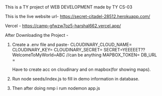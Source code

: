 This  is a TY project of WEB DEVELOPMENT made by TY CS-03  

This is the live website url- https://secret-citadel-28512.herokuapp.com/

Vercel - https://camp-gfwzw7oz5-harshal662.vercel.app/

After Downloading the Project -

1. Create a .env file and paste- 
    CLOUDINARY_CLOUD_NAME=
    CLOUDINARY_KEY=
    CLOUDINARY_SECRET=
    SECRET=YEEEEET??WelcomeToMyWorld=ABC  //can be anything
    MAPBOX_TOKEN=
    DB_URL =

    Have to create acc on cloudinary and on mapbox(for showing maps).

2. Run node seeds/index.js to fill in demo information in database.

3. Then after doing nmp i rum nodemon app.js


